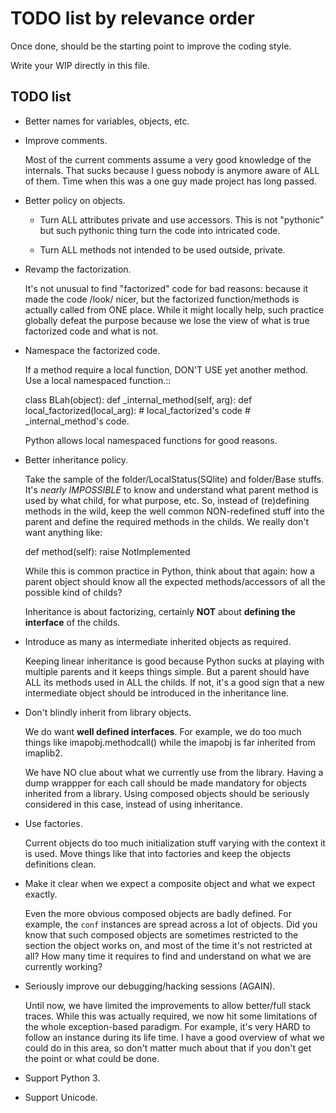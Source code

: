 <!--
vim: spelllang=en ts=2 expandtab :
-->

# TODO list by relevance order

Once done, should be the starting point to improve the coding style.

Write your WIP directly in this file.

## TODO list

* Better names for variables, objects, etc.


* Improve comments.

  Most of the current comments assume a very good
  knowledge of the internals. That sucks because I guess nobody is
  anymore aware of ALL of them. Time when this was a one guy made
  project has long passed.


* Better policy on objects.

  - Turn ALL attributes private and use accessors. This is not
    "pythonic" but such pythonic thing turn the code into intricated
    code.

  - Turn ALL methods not intended to be used outside, private.


* Revamp the factorization.

  It's not unusual to find "factorized" code
  for bad reasons: because it made the code /look/ nicer, but the
  factorized function/methods is actually called from ONE place. While it
  might locally help, such practice globally defeat the purpose because
  we lose the view of what is true factorized code and what is not.


* Namespace the factorized code.

  If a method require a local function, DON'T USE yet another method. Use a
  local namespaced function.::

    class BLah(object):
        def _internal_method(self, arg):
            def local_factorized(local_arg):
                # local_factorized's code
            # _internal_method's code.

  Python allows local namespaced functions for good reasons.


* Better inheritance policy.

  Take the sample of the folder/LocalStatus(SQlite) and folder/Base stuffs. It's
  *nearly IMPOSSIBLE* to know and understand what parent method is used by what
  child, for what purpose, etc. So, instead of (re)defining methods in the wild,
  keep the well common NON-redefined stuff into the parent and define the
  required methods in the childs. We really don't want anything like:

    def method(self):
        raise NotImplemented

  While this is common practice in Python, think about that again: how a
  parent object should know all the expected methods/accessors of all the
  possible kind of childs?

  Inheritance is about factorizing, certainly **NOT** about **defining the
  interface** of the childs.


* Introduce as many as intermediate inherited objects as required.

  Keeping linear inheritance is good because Python sucks at playing
  with multiple parents and it keeps things simple. But a parent should
  have ALL its methods used in ALL the childs. If not, it's a good
  sign that a new intermediate object should be introduced in the
  inheritance line.

* Don't blindly inherit from library objects.

  We do want **well defined interfaces**. For example, we do too much things
  like imapobj.methodcall() while the imapobj is far inherited from imaplib2.

  We have NO clue about what we currently use from the library.
  Having a dump wrappper for each call should be made mandatory for
  objects inherited from a library. Using composed objects should be
  seriously considered in this case, instead of using inheritance.

* Use factories.

  Current objects do too much initialization stuff varying with the context it
  is used. Move things like that into factories and keep the objects definitions
  clean.


* Make it clear when we expect a composite object and what we expect
  exactly.

  Even the more obvious composed objects are badly defined. For example,
  the ``conf`` instances are spread across a lot of objects. Did you know
  that such composed objects are sometimes restricted to the section the
  object works on, and most of the time it's not restricted at all?
  How many time it requires to find and understand on what we are
  currently working?


* Seriously improve our debugging/hacking sessions (AGAIN).

  Until now, we have limited the improvements to allow better/full stack traces.
  While this was actually required, we now hit some limitations of the whole
  exception-based paradigm. For example, it's very HARD to follow an instance
  during its life time. I have a good overview of what we could do in this area,
  so don't matter much about that if you don't get the point or what could be
  done.


* Support Python 3.


* Support Unicode.
